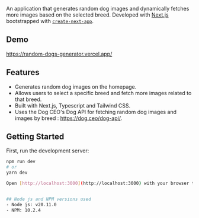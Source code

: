 
An application that generates random dog images and dynamically fetches more images based on the selected breed. Developed with [Next.js](https://nextjs.org/) bootstrapped with [`create-next-app`](https://github.com/vercel/next.js/tree/canary/packages/create-next-app).

## Demo 

https://random-dogs-generator.vercel.app/

## Features
- Generates random dog images on the homepage.
- Allows users to select a specific breed and fetch more images related to that breed.
- Built with Next.js, Typescript and Tailwind CSS.
- Uses the Dog CEO's Dog API for fetching random dog images and images by breed : https://dog.ceo/dog-api/.

## Getting Started
First, run the development server:

```bash
npm run dev
# or
yarn dev

Open [http://localhost:3000](http://localhost:3000) with your browser to see the result.


## Node js and NPM versions used
- Node js: v20.11.0
- NPM: 10.2.4
